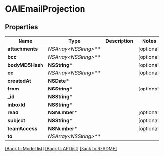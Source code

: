 # OAIEmailProjection

## Properties
Name | Type | Description | Notes
------------ | ------------- | ------------- | -------------
**attachments** | **NSArray&lt;NSString*&gt;*** |  | [optional] 
**bcc** | **NSArray&lt;NSString*&gt;*** |  | [optional] 
**bodyMD5Hash** | **NSString*** |  | [optional] 
**cc** | **NSArray&lt;NSString*&gt;*** |  | [optional] 
**createdAt** | **NSDate*** |  | 
**from** | **NSString*** |  | [optional] 
**_id** | **NSString*** |  | 
**inboxId** | **NSString*** |  | 
**read** | **NSNumber*** |  | [optional] 
**subject** | **NSString*** |  | [optional] 
**teamAccess** | **NSNumber*** |  | [optional] 
**to** | **NSArray&lt;NSString*&gt;*** |  | 

[[Back to Model list]](../README.md#documentation-for-models) [[Back to API list]](../README.md#documentation-for-api-endpoints) [[Back to README]](../README.md)



